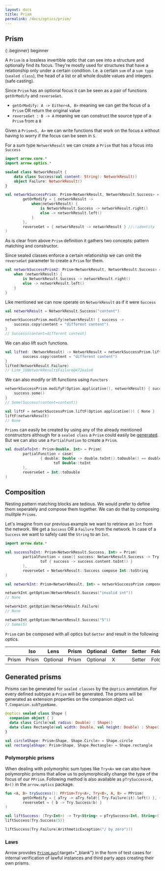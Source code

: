 ```yaml
---
layout: docs
title: Prism
permalink: /docs/optics/prism/
---
```


## Prism

{:.beginner}
beginner

A `Prism` is a lossless invertible optic that can see into a structure and optionally find its focus. They're mostly used for structures that have a relationship only under a certain condition. I.e. a certain `sum` of a `sum type` (`sealed class`), the head of a list or all whole double values and integers (safe casting).

Since `Prism` has an optional focus it can be seen as a pair of functions `getOrModify` and `reverseGet`.

* `getOrModify: A -> Either<A, B>` meaning we can get the focus of a `Prism` OR return the original value
* `reverseGet : B -> A` meaning we can construct the source type of a `Prism` from a `B`

Given a `Prism<S, A>` we can write functions that work on the focus `A` without having to worry if the focus can be seen in `S`.

For a sum type `NetworkResult` we can create a `Prism` that has a focus into `Success`

```kotlin
import arrow.core.*
import arrow.optics.*

sealed class NetworkResult {
    data class Success(val content: String): NetworkResult()
    object Failure: NetworkResult()
}

val networkSuccessPrism: Prism<NetworkResult, NetworkResult.Success> = Prism(
        getOrModify = { networkResult ->
            when(networkResult) {
                is NetworkResult.Success -> networkResult.right()
                else -> networkResult.left()
            }
        },
        reverseGet = { networkResult -> networkResult } //::identity
)
```

As is clear from above `Prism` definition it gathers two concepts: pattern matching and constructor.

Since sealed classes enforce a certain relationship we can omit the `reverseGet` parameter to create a `Prism` for them. 

```kotlin
val networkSuccessPrism2: Prism<NetworkResult, NetworkResult.Success> = Prism { networkResult ->
    when (networkResult) {
        is NetworkResult.Success -> networkResult.right()
        else -> networkResult.left()
    }
}
```

Like mentioned we can now operate on `NetworkResult` as if it were `Success`

```kotlin
val networkResult = NetworkResult.Success("content")

networkSuccessPrism.modify(networkResult) { success ->
    success.copy(content = "different content")
}
// Success(content=different content)
```

We can also lift such functions.

```kotlin
val lifted: (NetworkResult) -> NetworkResult = networkSuccessPrism.lift { success ->
        success.copy(content = "different content")
}
lifted(NetworkResult.Failure)
// Line_1$NetworkResult$Failure@472ea1e8
```

We can also modify or lift functions using `Functors`

```kotlin
networkSuccessPrism.modifyF(Option.applicative(), networkResult) { success ->
    success.some()
}
// Some(Success(content=content))
```
```kotlin
val liftF = networkSuccessPrism.liftF(Option.applicative()) { None }
liftF(networkResult)
// None
```

`Prisms` can easily be created by using any of the already mentioned constructors although for a `sealed class` a `Prism` could easily be [generated](#generated-prisms). But we can also use a `PartialFuntion` to create a `Prism`.

```kotlin
val doubleToInt: Prism<Double, Int> = Prism(
        partialFunction = case(
                { double: Double -> double.toInt().toDouble() == double }
                      toT Double::toInt
        ),
        reverseGet = Int::toDouble
)
```

## Composition

Nesting pattern matching blocks are tedious. We would prefer to define them seperately and compose them together. We can do that by composing mulitple `Prisms`.

Let's imagine from our previous example we want to retrieve an `Int` from the network. We get a `Success` OR a `Failure` from the network. In case of a `Success` we want to safely cast the `String` to an `Int`.

```kotlin
import arrow.data.*

val successToInt: Prism<NetworkResult.Success, Int> = Prism(
        partialFunction = case({ success: NetworkResult.Success -> Try { success.content.toInt() }.isSuccess() }
                toT { success -> success.content.toInt() }
        ),
        reverseGet = NetworkResult::Success compose Int::toString
)

val networkInt: Prism<NetworkResult, Int> = networkSuccessPrism compose successToInt
```
```kotlin
networkInt.getOption(NetworkResult.Success("invalid int"))
// None
```
```kotlin
networkInt.getOption(NetworkResult.Failure)
// None
```
```kotlin
networkInt.getOption(NetworkResult.Success("5"))
// Some(5)
```
`Prism` can be composed with all optics but `Getter` and result in the following optics.

|   | Iso | Lens | Prism |Optional | Getter | Setter | Fold | Traversal |
| --- | --- | --- | --- |--- | --- | --- | --- | --- |
| Prism | Prism | Optional | Prism | Optional | X | Setter | Fold | Traversal |

## Generated prisms <a id="generated-prisms"></a>

Prisms can be generated for `sealed classes` by the `@optics` annotation. For every defined subtype a `Prism` will be generated.
The prisms will be generated as extension properties on the companion object `val T.Companion.subTypeName`.

```kotlin
@optics sealed class Shape {
  companion object { }
  data class Circle(val radius: Double) : Shape()
  data class Rectangle(val width: Double, val height: Double) : Shape()
}
```
```kotlin
val circleShape: Prism<Shape, Shape.Circle> = Shape.circle
val rectangleShape: Prism<Shape, Shape.Rectangle> = Shape.rectangle
```

### Polymorphic prisms <a id="PPrism"></a>
When dealing with polymorphic sum types like `Try<A>` we can also have polymorphic prisms that allow us to polymorphically change the type of the focus of our `PPrism`. Following method is also available as `pTrySuccess<A, B>()` in the `arrow.optics` package.

```kotlin
fun <A, B> trySuccess(): PPrism<Try<A>, Try<B>, A, B> = PPrism(
        getOrModify = { aTry -> aTry.fold({ Try.Failure(it).left() }, { it.right() }) },
        reverseGet = { b -> Try.Success(b) }
)

val liftSuccess: (Try<Int>) -> Try<String> = pTrySuccess<Int, String>().lift(Int::toString)
liftSuccess(Try.Success(5))
```
```kotlin
liftSuccess(Try.Failure(ArithmeticException("/ by zero")))
```

### Laws

Arrow provides [`PrismLaws`][prism_laws_source]{:target="_blank"} in the form of test cases for internal verification of lawful instances and third party apps creating their own prisms.

[prism_laws_source]: https://github.com/arrow-kt/arrow/blob/master/modules/core/arrow-test/src/main/kotlin/arrow/test/laws/PrismLaws.kt

